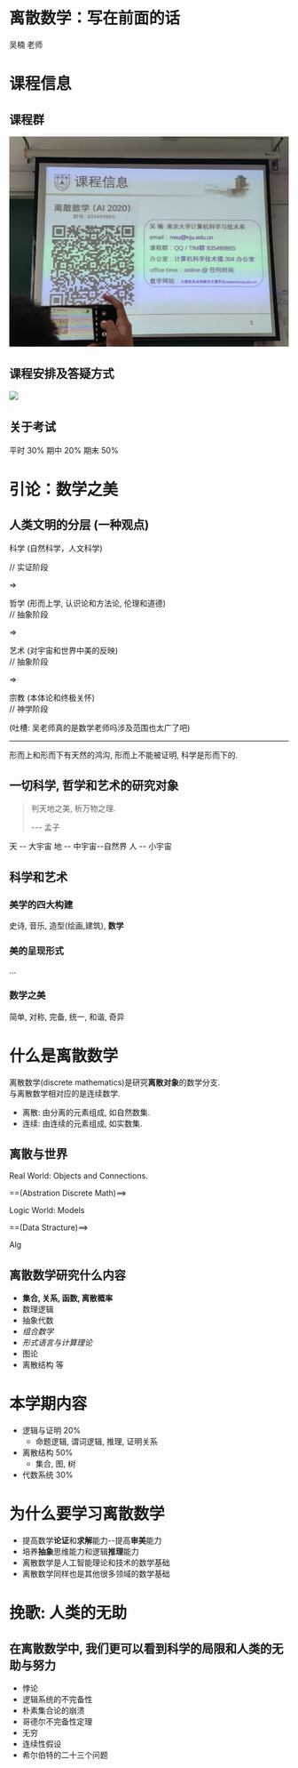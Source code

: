# 离散数学：写在前面的话

吴楠 老师

# 课程信息

## 课程群

![](./images/2020-09-24-10-22-56.png)

## 课程安排及答疑方式

![](./images/2020-09-24-10-22-38.png)

## 关于考试

平时 30%
期中 20%
期末 50%

# 引论：数学之美

## 人类文明的分层 (一种观点)

科学 (自然科学，人文科学)

// 实证阶段

=>

哲学 (形而上学, 认识论和方法论, 伦理和道德)  
// 抽象阶段

=>

艺术 (对宇宙和世界中美的反映)  
// 抽象阶段

=>

宗教 (本体论和终极关怀)  
// 神学阶段

(吐槽: 吴老师真的是数学老师吗涉及范围也太广了吧)

---

形而上和形而下有天然的鸿沟, 形而上不能被证明, 科学是形而下的.

## 一切科学, 哲学和艺术的研究对象

> 判天地之美, 析万物之理.
> 
> --- 孟子

天 -- 大宇宙
地 -- 中宇宙--自然界
人 -- 小宇宙

## 科学和艺术

### 美学的四大构建

史诗, 音乐, 造型(绘画,建筑), **数学**

### 美的呈现形式

...

### 数学之美

简单, 对称, 完备, 统一, 和谐, 奇异

# 什么是离散数学

离散数学(discrete mathematics)是研究**离散对象**的数学分支.  
与离散数学相对应的是连续数学.

* 离散: 由分离的元素组成, 如自然数集.
* 连续: 由连续的元素组成, 如实数集.

## 离散与世界

Real World: Objects and Connections.

==(Abstration Discrete Math)==>

Logic World: Models

==(Data Stracture)==>

Alg

## 离散数学研究什么内容

* **集合, 关系, 函数, 离散概率**
* 数理逻辑
* 抽象代数
* *组合数学*
* *形式语言与计算理论*
* 图论
* 离散结构 等

# 本学期内容

* 逻辑与证明 20%
    * 命题逻辑, 谓词逻辑, 推理, 证明关系
* 离散结构 50%
    * 集合, 图, 树
* 代数系统 30%

# 为什么要学习离散数学

* 提高数学**论证**和**求解**能力--提高**审美**能力
* 培养**抽象**思维能力和逻辑**推理**能力
* 离散数学是人工智能理论和技术的数学基础
* 离散数学同样也是其他很多领域的数学基础

# 挽歌: 人类的无助

## 在离散数学中, 我们更可以看到科学的局限和人类的无助与努力

* 悖论
* 逻辑系统的不完备性
* 朴素集合论的崩溃
* 哥德尔不完备性定理
* 无穷
* 连续性假设
* 希尔伯特的二十三个问题

# 